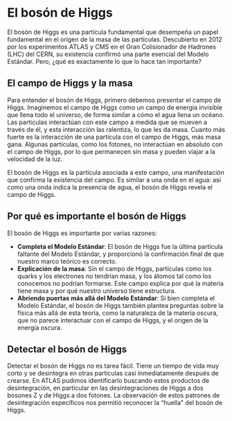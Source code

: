 # El bosón de Higgs
El bosón de Higgs es una partícula fundamental que desempeña un papel fundamental en el origen de la masa de las partículas. Descubierto en 2012 por los experimentos ATLAS y CMS en el Gran Colisionador de Hadrones (LHC) del CERN, su existencia confirmó una parte esencial del Modelo Estándar. Pero, ¿qué es exactamente lo que lo hace tan importante?

## El campo de Higgs y la masa
Para entender el bosón de Higgs, primero debemos presentar el campo de Higgs. Imaginemos el campo de Higgs como un campo de energía invisible que llena todo el universo, de forma similar a cómo el agua llena un océano. Las partículas interactúan con este campo a medida que se mueven a través de él, y esta interacción las ralentiza, lo que les da masa. Cuanto más fuerte es la interacción de una partícula con el campo de Higgs, más masa gana. Algunas partículas, como los fotones, no interactúan en absoluto con el campo de Higgs, por lo que permanecen sin masa y pueden viajar a la velocidad de la luz.

El bosón de Higgs es la partícula asociada a este campo, una manifestación que confirma la existencia del campo. Es similar a una onda en el agua: así como una onda indica la presencia de agua, el bosón de Higgs revela el campo de Higgs.

## Por qué es importante el bosón de Higgs
El bosón de Higgs es importante por varias razones:
- **Completa el Modelo Estándar**: El bosón de Higgs fue la última partícula faltante del Modelo Estándar, y proporcionó la confirmación final de que nuestro marco teórico es correcto.
- **Explicación de la masa**: Sin el campo de Higgs, partículas como los quarks y los electrones no tendrían masa, y los átomos tal como los conocemos no podrían formarse. Este campo explica por qué la materia tiene masa y por qué nuestro universo tiene estructura.
- **Abriendo puertas más allá del Modelo Estándar**: Si bien completa el Modelo Estándar, el bosón de Higgs también plantea preguntas sobre la física más allá de esta teoría, como la naturaleza de la materia oscura, que no parece interactuar con el campo de Higgs, y el origen de la energía oscura.

## Detectar el bosón de Higgs
Detectar el bosón de Higgs no es tarea fácil. Tiene un tiempo de vida muy corto y se desintegra en otras partículas casi inmediatamente después de crearse. En ATLAS pudimos identificarlo buscando estos productos de desintegración, en particular en las desintegraciones de Higgs a dos bosones Z y de Higgs a dos fotones. La observación de estos patrones de desintegración específicos nos permitió reconocer la “huella" del bosón de Higgs.